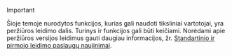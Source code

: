 > [!IMPORTANT]
> Šioje temoje nurodytos funkcijos, kurias gali naudoti tiksliniai vartotojai, yra peržiūros leidimo dalis. Turinys ir funkcijos gali būti keičiami. Norėdami apie peržiūros versijos leidimus gauti daugiau informacijos, žr. [Standartinio ir pirmojo leidimo paslaugų naujinimai](https://docs.microsoft.com/en-us/dynamics365/unified-operations/fin-and-ops/get-started/public-preview-releases).
